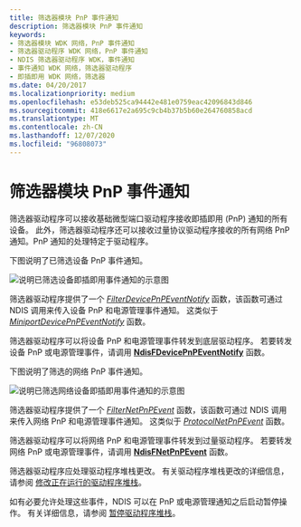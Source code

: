 ```yaml
---
title: 筛选器模块 PnP 事件通知
description: 筛选器模块 PnP 事件通知
keywords:
- 筛选器模块 WDK 网络，PnP 事件通知
- 筛选器驱动程序 WDK 网络，PnP 事件通知
- NDIS 筛选器驱动程序 WDK，事件通知
- 事件通知 WDK 网络，筛选器驱动程序
- 即插即用 WDK 网络，筛选器
ms.date: 04/20/2017
ms.localizationpriority: medium
ms.openlocfilehash: e53deb525ca94442e481e0759eac42096843d846
ms.sourcegitcommit: 418e6617e2a695c9cb4b37b5b60e264760858acd
ms.translationtype: MT
ms.contentlocale: zh-CN
ms.lasthandoff: 12/07/2020
ms.locfileid: "96808073"
---
```

# <a name="filter-module-pnp-event-notifications"></a>筛选器模块 PnP 事件通知





筛选器驱动程序可以接收基础微型端口驱动程序接收即插即用 (PnP) 通知的所有设备。 此外，筛选器驱动程序还可以接收过量协议驱动程序接收的所有网络 PnP 通知。PnP 通知的处理特定于驱动程序。

下图说明了已筛选设备 PnP 事件通知。

![说明已筛选设备即插即用事件通知的示意图](images/pnpeventfilter.png)

筛选器驱动程序提供了一个 [*FilterDevicePnPEventNotify*](/windows-hardware/drivers/ddi/ndis/nc-ndis-filter_device_pnp_event_notify) 函数，该函数可通过 NDIS 调用来传入设备 PnP 和电源管理事件通知。 这类似于 [*MiniportDevicePnPEventNotify*](/windows-hardware/drivers/ddi/ndis/nc-ndis-miniport_device_pnp_event_notify) 函数。

筛选器驱动程序可以将设备 PnP 和电源管理事件转发到底层驱动程序。 若要转发设备 PnP 或电源管理事件，请调用 [**NdisFDevicePnPEventNotify**](/windows-hardware/drivers/ddi/ndis/nf-ndis-ndisfdevicepnpeventnotify) 函数。

下图说明了筛选的网络 PnP 事件通知。

![说明已筛选网络设备即插即用事件通知的示意图](images/netpnpeventfilter.png)

筛选器驱动程序提供了一个 [*FilterNetPnPEvent*](/windows-hardware/drivers/ddi/ndis/nc-ndis-filter_net_pnp_event) 函数，该函数可通过 NDIS 调用来传入网络 PnP 和电源管理事件通知。 这类似于 [*ProtocolNetPnPEvent*](/windows-hardware/drivers/ddi/ndis/nc-ndis-protocol_net_pnp_event) 函数。

筛选器驱动程序可以将网络 PnP 和电源管理事件转发到过量驱动程序。 若要转发网络 PnP 或电源管理事件，请调用 [**NdisFNetPnPEvent**](/windows-hardware/drivers/ddi/ndis/nf-ndis-ndisfnetpnpevent) 函数。

筛选器驱动程序应处理驱动程序堆栈更改。 有关驱动程序堆栈更改的详细信息，请参阅 [修改正在运行的驱动程序堆栈](modifying-a-running-driver-stack.md)。

如有必要允许处理这些事件，NDIS 可以在 PnP 或电源管理通知之后启动暂停操作。 有关详细信息，请参阅 [暂停驱动程序堆栈](pausing-a-driver-stack.md)。

 

